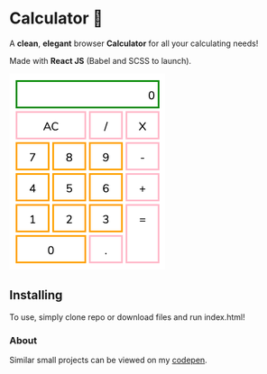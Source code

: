# Calculator :floppy_disk:

A __clean__, __elegant__ browser __Calculator__ for all your calculating needs!

Made with __React JS__ (Babel and SCSS to launch).

![Preview of Calculator](https://github.com/NotTheBest/ReactCalculator/blob/master/Images/CalculatorPreview.png?raw=true)

## Installing

To use, simply clone repo or download files and run index.html!

### About

Similar small projects can be viewed on my [codepen](https://codepen.io/notthebest).
